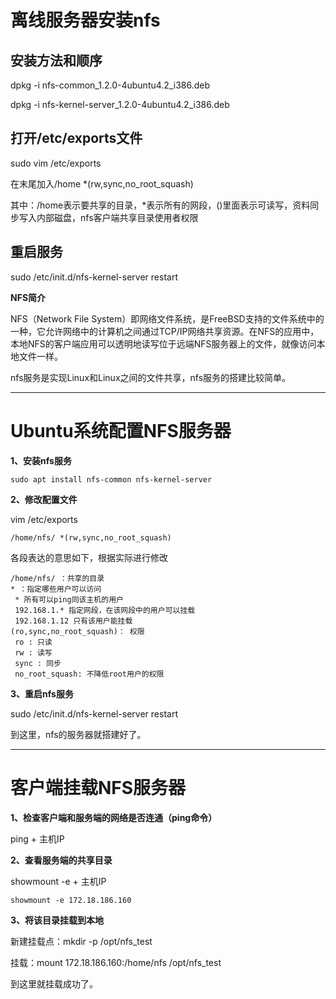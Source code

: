 # 离线服务器安装nfs

## 安装方法和顺序

dpkg -i nfs-common_1.2.0-4ubuntu4.2_i386.deb

dpkg -i nfs-kernel-server_1.2.0-4ubuntu4.2_i386.deb

## 打开/etc/exports文件

sudo vim /etc/exports

在末尾加入/home *(rw,sync,no_root_squash)

其中：/home表示要共享的目录，*表示所有的网段，()里面表示可读写，资料同步写入内部磁盘，nfs客户端共享目录使用者权限

## 重启服务

sudo /etc/init.d/nfs-kernel-server restart

 

 **NFS简介**

NFS（Network File System）即网络文件系统，是FreeBSD支持的文件系统中的一种，它允许网络中的计算机之间通过TCP/IP网络共享资源。在NFS的应用中，本地NFS的客户端应用可以透明地读写位于远端NFS服务器上的文件，就像访问本地文件一样。

nfs服务是实现Linux和Linux之间的文件共享，nfs服务的搭建比较简单。

------

# **Ubuntu系统配置NFS服务器**

**1、安装nfs服务**

```
sudo apt install nfs-common nfs-kernel-server
```

**2、修改配置文件**

vim /etc/exports

```
/home/nfs/ *(rw,sync,no_root_squash)
```

各段表达的意思如下，根据实际进行修改

```
/home/nfs/ ：共享的目录
* ：指定哪些用户可以访问
 * 所有可以ping同该主机的用户
 192.168.1.* 指定网段，在该网段中的用户可以挂载
 192.168.1.12 只有该用户能挂载
(ro,sync,no_root_squash)： 权限
 ro : 只读
 rw : 读写
 sync : 同步
 no_root_squash: 不降低root用户的权限
```

**3、重启nfs服务**

sudo /etc/init.d/nfs-kernel-server restart

到这里，nfs的服务器就搭建好了。

------

# 客户端挂载NFS服务器

**1、检查客户端和服务端的网络是否连通（ping命令）**

ping + 主机IP

**2、查看服务端的共享目录**

showmount -e + 主机IP

```
showmount -e 172.18.186.160
```

**3、将该目录挂载到本地**

新建挂载点：mkdir -p /opt/nfs_test

挂载：mount 172.18.186.160:/home/nfs /opt/nfs_test

到这里就挂载成功了。

 
